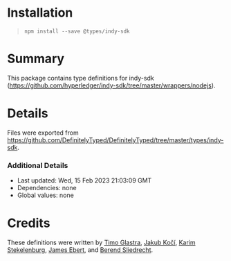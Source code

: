# Installation
> `npm install --save @types/indy-sdk`

# Summary
This package contains type definitions for indy-sdk (https://github.com/hyperledger/indy-sdk/tree/master/wrappers/nodejs).

# Details
Files were exported from https://github.com/DefinitelyTyped/DefinitelyTyped/tree/master/types/indy-sdk.

### Additional Details
 * Last updated: Wed, 15 Feb 2023 21:03:09 GMT
 * Dependencies: none
 * Global values: none

# Credits
These definitions were written by [Timo Glastra](https://github.com/TimoGlastra), [Jakub Kočí](https://github.com/jakubkoci), [Karim Stekelenburg](https://github.com/karimStekelenburg), [James Ebert](https://github.com/JamesKebert), and [Berend Sliedrecht](https://github.com/blu3beri).
